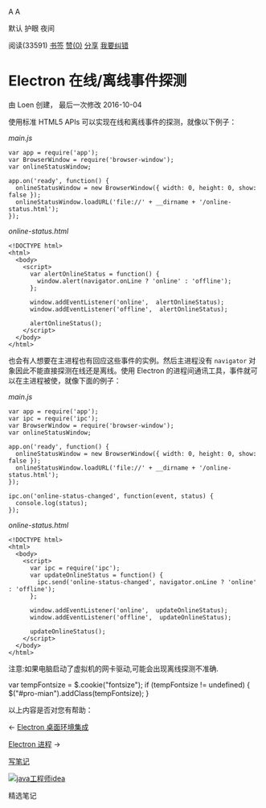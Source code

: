 [](javascript:; "折叠/展开")[](javascript:; "视觉主题设置")

A A

默认 护眼 夜间

阅读(33591) [书签](javascript:;) [赞(0)](javascript:;) [分享](javascript:; "分享") [我要纠错](/edit/electronmanual/fghs1ql5)

Electron 在线/离线事件探测
==================

由 Loen 创建， 最后一次修改 2016-10-04

使用标准 HTML5 APIs 可以实现在线和离线事件的探测，就像以下例子：

_main.js_

    var app = require('app');
    var BrowserWindow = require('browser-window');
    var onlineStatusWindow;
    
    app.on('ready', function() {
      onlineStatusWindow = new BrowserWindow({ width: 0, height: 0, show: false });
      onlineStatusWindow.loadURL('file://' + __dirname + '/online-status.html');
    });
    

_online-status.html_

    <!DOCTYPE html>
    <html>
      <body>
        <script>
          var alertOnlineStatus = function() {
            window.alert(navigator.onLine ? 'online' : 'offline');
          };
    
          window.addEventListener('online',  alertOnlineStatus);
          window.addEventListener('offline',  alertOnlineStatus);
    
          alertOnlineStatus();
        </script>
      </body>
    </html>
    

也会有人想要在主进程也有回应这些事件的实例。然后主进程没有 `navigator` 对象因此不能直接探测在线还是离线。使用 Electron 的进程间通讯工具，事件就可以在主进程被使，就像下面的例子：

_main.js_

    var app = require('app');
    var ipc = require('ipc');
    var BrowserWindow = require('browser-window');
    var onlineStatusWindow;
    
    app.on('ready', function() {
      onlineStatusWindow = new BrowserWindow({ width: 0, height: 0, show: false });
      onlineStatusWindow.loadURL('file://' + __dirname + '/online-status.html');
    });
    
    ipc.on('online-status-changed', function(event, status) {
      console.log(status);
    });
    

_online-status.html_

    <!DOCTYPE html>
    <html>
      <body>
        <script>
          var ipc = require('ipc');
          var updateOnlineStatus = function() {
            ipc.send('online-status-changed', navigator.onLine ? 'online' : 'offline');
          };
    
          window.addEventListener('online',  updateOnlineStatus);
          window.addEventListener('offline',  updateOnlineStatus);
    
          updateOnlineStatus();
        </script>
      </body>
    </html>
    

注意:如果电脑启动了虚拟机的网卡驱动,可能会出现离线探测不准确.

var tempFontsize = $.cookie("fontsize"); if (tempFontsize != undefined) { $("#pro-mian").addClass(tempFontsize); }

以上内容是否对您有帮助：

← [Electron 桌面环境集成](/electronmanual/lz4y1ql3.html "上一篇：Electron 桌面环境集成")

[Electron 进程](/electronmanual/bm8h1ql7.html "下一篇：Electron 进程") →

[写笔记](javascript:;)

[![java工程师idea](/attachments/image/20190115/1547553980272487.png)](https://www.w3cschool.cn/minicourse/play/javabasics_idea_my)

精选笔记